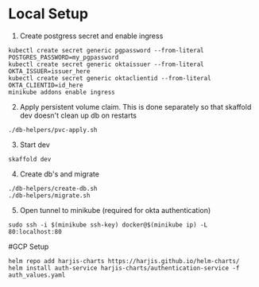 # Local Setup

1. Create postgress secret and enable ingress
```shell script
kubectl create secret generic pgpassword --from-literal POSTGRES_PASSWORD=my_pgpassword
kubectl create secret generic oktaissuer --from-literal OKTA_ISSUER=issuer_here
kubectl create secret generic oktaclientid --from-literal OKTA_CLIENTID=id_here
minikube addons enable ingress
```

2. Apply persistent volume claim. This is done separately so that skaffold dev doesn't clean up db on restarts
```shell script
./db-helpers/pvc-apply.sh
```

3. Start dev
```shell script
skaffold dev
```

4. Create db's and migrate
```shell script
./db-helpers/create-db.sh
./db-helpers/migrate.sh
```

5. Open tunnel to minikube (required for okta authentication)
```shell
sudo ssh -i $(minikube ssh-key) docker@$(minikube ip) -L 80:localhost:80
```

#GCP Setup

```shell script
helm repo add harjis-charts https://harjis.github.io/helm-charts/
helm install auth-service harjis-charts/authentication-service -f auth_values.yaml
```
